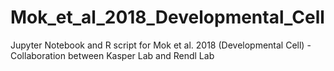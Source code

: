 # Mok_et_al_2018_Developmental_Cell
Jupyter Notebook and R script for Mok et al. 2018 (Developmental Cell) - Collaboration between Kasper Lab and Rendl Lab
